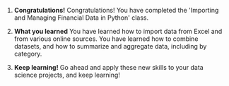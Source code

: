 1. **Congratulations!**
Congratulations! You have completed the 'Importing and Managing Financial Data in Python' class.

2. **What you learned**
You have learned how to import data from Excel and from various online sources. You have learned how to combine datasets, and how to summarize and aggregate data, including by category.

3. **Keep learning!**
Go ahead and apply these new skills to your data science projects, and keep learning!